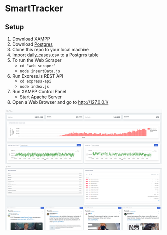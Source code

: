 # SmartTracker

## Setup
1. Download [XAMPP](https://www.apachefriends.org/download.html)
2. Download [Postgres](https://www.postgresql.org/)
3. Clone this repo to your local machine
4. Import daily_cases.csv to a Postgres table
5. To run the Web Scraper
   * `cd "web scraper"`
   * `node insertData.js`
6. Run Express.js REST API 
   * `cd express-api`
   * `node index.js`
7. Run XAMPP Control Panel 
   * Start Apache Server
8. Open a Web Browser and go to http://127.0.0.1/

![Screenshot](https://github.com/jnti/SmartTracker/blob/master/docs/images/Dashboard1.PNG)
![Screenshot](https://github.com/jnti/SmartTracker/blob/master/docs/images/Dashboard2.PNG)
